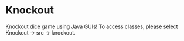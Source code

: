 # Knockout
Knockout dice game using Java GUIs!
To access classes, please select Knockout -> src -> knockout. 
